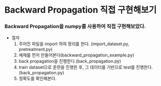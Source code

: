 # Backward Propagation 직접 구현해보기

### Backward Propagation을 numpy를 사용하여 직접 구현해보았다. 


* 절차
  1. 주어진 파일을 import 하여 정리를 한다. (import_dataset.py, pretreatment.py)
  2. 예제를 먼저 만들어본다(backward_propagation_example.py)
  3. back propagation을 진행한다.(back_propagation.py)
  4. train dataset으로 훈련을 진행한 후, 그 데이터를 기반으로 test를 진행한다.(back_propagation.py)
  5. 정확도를 확인해본다.
